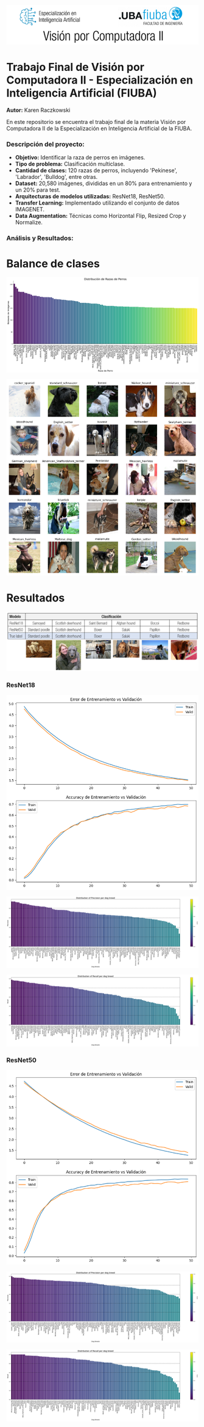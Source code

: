 ![Visualizacion](banner.png)

# Trabajo Final de Visión por Computadora II - Especialización en Inteligencia Artificial (FIUBA)

**Autor:** Karen Raczkowski

En este repositorio se encuentra el trabajo final de la materia Visión por Computadora II de la Especialización en Inteligencia Artificial de la FIUBA.

### Descripción del proyecto:

- **Objetivo:** Identificar la raza de perros en imágenes.
- **Tipo de problema:** Clasificación multiclase.
- **Cantidad de clases:** 120 razas de perros, incluyendo 'Pekinese', 'Labrador', 'Bulldog', entre otras.
- **Dataset:** 20,580 imágenes, divididas en un 80% para entrenamiento y un 20% para test.
- **Arquitecturas de modelos utilizadas:** ResNet18, ResNet50.
- **Transfer Learning:** Implementado utilizando el conjunto de datos IMAGENET.
- **Data Augmentation:** Técnicas como Horizontal Flip, Resized Crop y Normalize.

### Análisis y Resultados:

# Balance de clases

![Distribucion de razas en los datos](./Plots/distribucion.png)

![Razas](./Plots/razas.png)

# Resultados

![ResNet18](./Plots/Testset_ejs.PNG)

### ResNet18

![ResNet18](./Plots/accuracy_resnet18.png)

![ResNet18](./Plots/precision_resnet18.png)

![ResNet18](./Plots/recall_resnet18.png)

### ResNet50

![ResNet18](./Plots/accuracy_resnet50.png)

![ResNet18](./Plots/precision_resnet50.png)

![ResNet18](./Plots/recall_resnet50.png)








